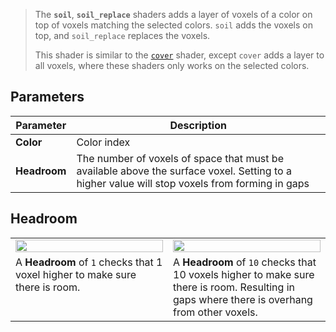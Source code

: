 > The **`soil`**, **`soil_replace`** shaders adds a layer of voxels of a color on top of voxels matching the selected colors. `soil` adds the voxels on top, and `soil_replace` replaces the voxels.
> 
> This shader is similar to the [`cover`](Cover) shader, except `cover` adds a layer to all voxels, where these shaders only works on the selected colors.

## Parameters

Parameter | Description
--------- | -----------
**Color** | Color index
**Headroom** | The number of voxels of space that must be available above the surface voxel. Setting to a higher value will stop voxels from forming in gaps

## Headroom

<!-- SAMPLE soil headroom 2 -->
<table>
	<tr>
		<td width="50%"><img width="100%" src="https://s3.amazonaws.com/misc.lachlanmcdonald.com/magicavoxel-shaders/0.11.0/soil_headroom_1.png" alt=""></td>
		<td width="50%"><img width="100%" src="https://s3.amazonaws.com/misc.lachlanmcdonald.com/magicavoxel-shaders/0.11.0/soil_headroom_10.png" alt=""></td>
	</tr>
	<tr>
		<td valign="top">A <strong>Headroom</strong> of <code>1</code> checks that 1 voxel higher to make sure there is room.</td>
		<td valign="top">A <strong>Headroom</strong> of <code>10</code> checks that 10 voxels higher to make sure there is room. Resulting in gaps where there is overhang from other voxels.</td>
	</tr>
</table>
<!-- END -->
